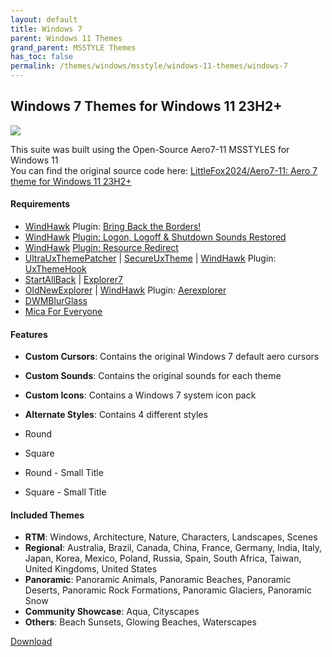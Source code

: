 ```yaml
---
layout: default
title: Windows 7
parent: Windows 11 Themes
grand_parent: MSSTYLE Themes
has_toc: false
permalink: /themes/windows/msstyle/windows-11-themes/windows-7
---
```


Windows 7 Themes for Windows 11 23H2+
-------------------------------------

![][PREVIEW]

This suite was built using the Open-Source Aero7-11 MSSTYLES for Windows 11   
You can find the original source code here: [LittleFox2024/Aero7-11: Aero 7 theme for Windows 11 23H2+][ORIGINAL]

#### Requirements

*   [WindHawk][WINDHAWK] Plugin: [Bring Back the Borders!][BRING_BACK_THE_BORDERS]
*   [WindHawk][WINDHAWK] [Plugin: Logon, Logoff & Shutdown Sounds Restored][LOGON_LOGOFF_SHUTDOWN_SOUNDS_RESTORED]
*   [WindHawk][WINDHAWK] [Plugin: Resource Redirect][RESOURCE_REDIRECT]
*   [UltraUxThemePatcher][ULTRA_UX_THEME_PATCHER] \| [SecureUxTheme][SECURE_UX_THEME] \| [WindHawk][WINDHAWK] Plugin: [UxThemeHook][UX_THEME_HOOK]
*   [StartAllBack][STARTALLBACK] \| [Explorer7][OLD_NEW_EXPLORER]
*   [OldNewExplorer][OLD_NEW_EXPLORER] \| [WindHawk][WINDHAWK] Plugin: [Aerexplorer][AEREXPLORER]
*   [DWMBlurGlass][DWM_BLUR_GLASS]
*   [Mica For Everyone][MICA_FOR_EVERYONE]

#### Features

*   **Custom Cursors**: Contains the original Windows 7 default aero cursors
*   **Custom Sounds**: Contains the original sounds for each theme
*   **Custom Icons**: Contains a Windows 7 system icon pack
*   **Alternate Styles**: Contains 4 different styles

*   Round
*   Square
*   Round - Small Title
*   Square - Small Title

#### Included Themes

*   **RTM**: Windows, Architecture, Nature, Characters, Landscapes, Scenes
*   **Regional**: Australia, Brazil, Canada, China, France, Germany, India, Italy, Japan, Korea, Mexico, Poland, Russia, Spain, South Africa, Taiwan, United Kingdoms, United States
*   **Panoramic**: Panoramic Animals, Panoramic Beaches, Panoramic Deserts, Panoramic Rock Formations, Panoramic Glaciers, Panoramic Snow
*   **Community Showcase**: Aqua, Cityscapes
*   **Others**: Beach Sunsets, Glowing Beaches, Waterscapes

[Download][DOWNLOAD_ZIP]


<!-- ////////////////////////////////////////////////////////////////////////////////////////////////////////////////////////////////////////////////////////////// -->

[PREVIEW]: https://the-back-room.info/assets/images/themes/sfw/msstyle/WINDOWS-7.jpg

[WINDHAWK]: https://windhawk.net/

[BRING_BACK_THE_BORDERS]: https://windhawk.net/mods/w11-dwm-fix

[AEREXPLORER]: https://windhawk.net/mods/aerexplorer

[RESOURCE_REDIRECT]: https://windhawk.net/mods/icon-resource-redirect

[STARTALLBACK]: https://www.startallback.com/

[OLD_NEW_EXPLORER]: https://msfn.org/board/topic/170375-oldnewexplorer-119/

[DWM_BLUR_GLASS]: https://github.com/Maplespe/DWMBlurGlass

[OPEN_GLASS]: https://virtualcustoms.net/showthread.php/88998-OpenGlass-Installer-for-Windows-11-22H2

[LOGON_LOGOFF_SHUTDOWN_SOUNDS_RESTORED]: https://windhawk.net/mods/logon-logoff-shutdown-sounds

[ULTRA_UX_THEME_PATCHER]: https://mhoefs.eu/software_uxtheme.php

[SECURE_UX_THEME]: https://github.com/namazso/SecureUxTheme

[UX_THEME_HOOK]: https://windhawk.net/mods/uxtheme-hook

[ORIGINAL]: https://github.com/LittleFox2024/Aero7-11

[MICA_FOR_EVERYONE]: https://github.com/MicaForEveryone/MicaForEveryone

[DOWNLOAD_ZIP]: https://github.com/The-Back-Room/Windows-7-Themes-for-Windows-11/archive/refs/heads/main.zip

<!-- ////////////////////////////////////////////////////////////////////////////////////////////////////////////////////////////////////////////////////////////// -->